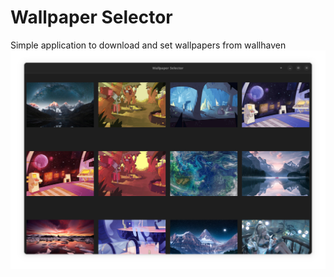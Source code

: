 # Wallpaper Selector

Simple application to download and set wallpapers from wallhaven
![Screenshot](https://github.com/Davidoc26/wallpaper-selector/blob/13ea9e89ee9eaad5fa0061d6a95bafe41a8ae430/data/resources/screenshots/screenshot1.png)
